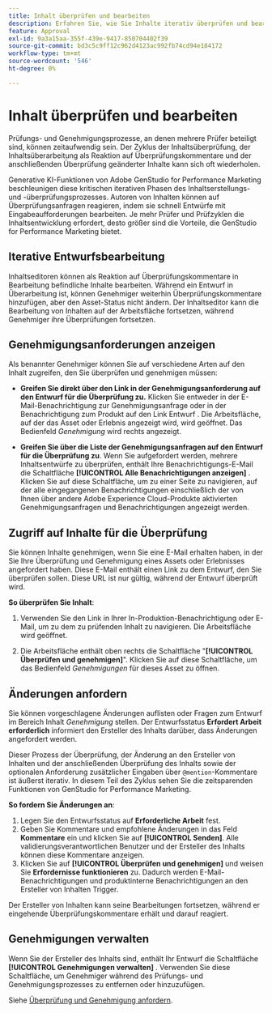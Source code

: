 ```yaml
---
title: Inhalt überprüfen und bearbeiten
description: Erfahren Sie, wie Sie Inhalte iterativ überprüfen und bearbeiten können.
feature: Approval
exl-id: 9a3a15aa-355f-439e-9417-850704402f39
source-git-commit: bd3c5c9ff12c962d4123ac992fb74cd94e184172
workflow-type: tm+mt
source-wordcount: '546'
ht-degree: 0%

---
```


# Inhalt überprüfen und bearbeiten

Prüfungs- und Genehmigungsprozesse, an denen mehrere Prüfer beteiligt sind, können zeitaufwendig sein. Der Zyklus der Inhaltsüberprüfung, der Inhaltsüberarbeitung als Reaktion auf Überprüfungskommentare und der anschließenden Überprüfung geänderter Inhalte kann sich oft wiederholen.

Generative KI-Funktionen von Adobe GenStudio for Performance Marketing beschleunigen diese kritischen iterativen Phasen des Inhaltserstellungs- und -überprüfungsprozesses. Autoren von Inhalten können auf Überprüfungsanfragen reagieren, indem sie schnell Entwürfe mit Eingabeaufforderungen bearbeiten. Je mehr Prüfer und Prüfzyklen die Inhaltsentwicklung erfordert, desto größer sind die Vorteile, die GenStudio for Performance Marketing bietet.

## Iterative Entwurfsbearbeitung

Inhaltseditoren können als Reaktion auf Überprüfungskommentare in Bearbeitung befindliche Inhalte bearbeiten. Während ein Entwurf in Überarbeitung ist, können Genehmiger weiterhin Überprüfungskommentare hinzufügen, aber den Asset-Status nicht ändern. Der Inhaltseditor kann die Bearbeitung von Inhalten auf der Arbeitsfläche fortsetzen, während Genehmiger ihre Überprüfungen fortsetzen.

## Genehmigungsanforderungen anzeigen

Als benannter Genehmiger können Sie auf verschiedene Arten auf den Inhalt zugreifen, den Sie überprüfen und genehmigen müssen:

* **Greifen Sie direkt über den Link in der Genehmigungsanforderung auf den Entwurf für die Überprüfung zu.** Klicken Sie entweder in der E-Mail-Benachrichtigung zur Genehmigungsanfrage oder in der Benachrichtigung zum Produkt auf den Link Entwurf .  Die Arbeitsfläche, auf der das Asset oder Erlebnis angezeigt wird, wird geöffnet. Das Bedienfeld _Genehmigung_ wird rechts angezeigt.

* **Greifen Sie über die Liste der Genehmigungsanfragen auf den Entwurf für die Überprüfung zu**. Wenn Sie aufgefordert werden, mehrere Inhaltsentwürfe zu überprüfen, enthält Ihre Benachrichtigungs-E-Mail die Schaltfläche **[!UICONTROL Alle Benachrichtigungen anzeigen]** . Klicken Sie auf diese Schaltfläche, um zu einer Seite zu navigieren, auf der alle eingegangenen Benachrichtigungen einschließlich der von Ihnen über andere Adobe Experience Cloud-Produkte aktivierten Genehmigungsanfragen und Benachrichtigungen angezeigt werden.

## Zugriff auf Inhalte für die Überprüfung

Sie können Inhalte genehmigen, wenn Sie eine E-Mail erhalten haben, in der Sie Ihre Überprüfung und Genehmigung eines Assets oder Erlebnisses angefordert haben. Diese E-Mail enthält einen Link zu dem Entwurf, den Sie überprüfen sollen. Diese URL ist nur gültig, während der Entwurf überprüft wird.

**So überprüfen Sie Inhalt**:

1. Verwenden Sie den Link in Ihrer In-Produktion-Benachrichtigung oder E-Mail, um zu dem zu prüfenden Inhalt zu navigieren. Die Arbeitsfläche wird geöffnet.

1. Die Arbeitsfläche enthält oben rechts die Schaltfläche &quot;**[!UICONTROL Überprüfen und genehmigen]**&quot;. Klicken Sie auf diese Schaltfläche, um das Bedienfeld _Genehmigungen_ für dieses Asset zu öffnen.

## Änderungen anfordern

Sie können vorgeschlagene Änderungen auflisten oder Fragen zum Entwurf im Bereich Inhalt _Genehmigung_ stellen. Der Entwurfsstatus **Erfordert Arbeit erforderlich** informiert den Ersteller des Inhalts darüber, dass Änderungen angefordert werden.

Dieser Prozess der Überprüfung, der Änderung an den Ersteller von Inhalten und der anschließenden Überprüfung des Inhalts sowie der optionalen Anforderung zusätzlicher Eingaben über `@mention`-Kommentare ist äußerst iterativ. In diesem Teil des Zyklus sehen Sie die zeitsparenden Funktionen von GenStudio for Performance Marketing.

**So fordern Sie Änderungen an**:

1. Legen Sie den Entwurfsstatus auf **Erforderliche Arbeit** fest.
1. Geben Sie Kommentare und empfohlene Änderungen in das Feld **Kommentare** ein und klicken Sie auf **[!UICONTROL Senden]**. Alle validierungsverantwortlichen Benutzer und der Ersteller des Inhalts können diese Kommentare anzeigen.
1. Klicken Sie auf **[!UICONTROL Überprüfen und genehmigen]** und weisen Sie **Erfordernisse funktionieren** zu. Dadurch werden E-Mail-Benachrichtigungen und produktinterne Benachrichtigungen an den Ersteller von Inhalten Trigger.

Der Ersteller von Inhalten kann seine Bearbeitungen fortsetzen, während er eingehende Überprüfungskommentare erhält und darauf reagiert.

## Genehmigungen verwalten

Wenn Sie der Ersteller des Inhalts sind, enthält Ihr Entwurf die Schaltfläche **[!UICONTROL Genehmigungen verwalten]** . Verwenden Sie diese Schaltfläche, um Genehmiger während des Prüfungs- und Genehmigungsprozesses zu entfernen oder hinzuzufügen.

Siehe [Überprüfung und Genehmigung anfordern](./request-review.md).
